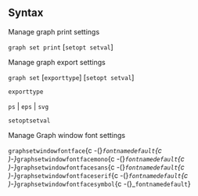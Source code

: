 ## Syntax

Manage graph print settings

`graph set print` \[`setopt setval`\]

Manage graph export settings

`graph set` \[`exporttype`\] \[`setopt setval`\]

`exporttype`

`ps` \| `eps` \| `svg`

`setoptsetval`

Manage Graph window font settings

`graphsetwindowfontface`<span options="-(">{c
-(}_`fontnamedefault`<span options=")-">{c
)-}_`graphsetwindowfontfacemono`<span options="-(">{c
-(}_`fontnamedefault`<span options=")-">{c
)-}_`graphsetwindowfontfacesans`<span options="-(">{c
-(}_`fontnamedefault`<span options=")-">{c
)-}_`graphsetwindowfontfaceserif`<span options="-(">{c
-(}_`fontnamedefault`<span options=")-">{c
)-}_`graphsetwindowfontfacesymbol`<span options="-(">{c
-(}_`fontnamedefault`}
